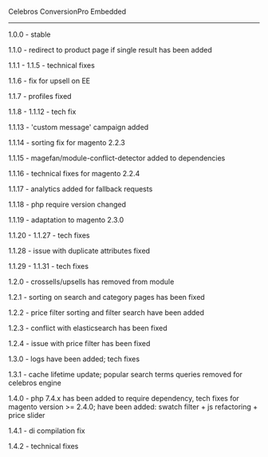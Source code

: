 Celebros ConversionPro Embedded

-------------------------------

1.0.0 - stable

1.1.0 - redirect to product page if single result has been added

1.1.1 - 1.1.5 - technical fixes

1.1.6 - fix for upsell on EE

1.1.7 - profiles fixed

1.1.8 - 1.1.12 - tech fix

1.1.13 - 'custom message' campaign added

1.1.14 - sorting fix for magento 2.2.3

1.1.15 - magefan/module-conflict-detector added to dependencies

1.1.16 - technical fixes for magento 2.2.4

1.1.17 - analytics added for fallback requests

1.1.18 - php require version changed

1.1.19 - adaptation to magento 2.3.0

1.1.20 - 1.1.27 - tech fixes

1.1.28 - issue with duplicate attributes fixed

1.1.29 - 1.1.31 - tech fixes

1.2.0 - crossells/upsells has removed from module

1.2.1 - sorting on search and category pages has been fixed

1.2.2 - price filter sorting and filter search have been added

1.2.3 - conflict with elasticsearch has been fixed

1.2.4 - issue with price filter has been fixed

1.3.0 - logs have been added; tech fixes

1.3.1 - cache lifetime update; popular search terms queries removed for celebros engine

1.4.0 - php 7.4.x has been added to require dependency, tech fixes for magento version >= 2.4.0; have been added: swatch filter + js refactoring + price slider

1.4.1 - di compilation fix

1.4.2 - technical fixes

